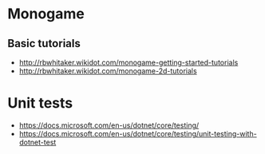 # Monogame

## Basic tutorials

- http://rbwhitaker.wikidot.com/monogame-getting-started-tutorials 
- http://rbwhitaker.wikidot.com/monogame-2d-tutorials


# Unit tests

- https://docs.microsoft.com/en-us/dotnet/core/testing/
- https://docs.microsoft.com/en-us/dotnet/core/testing/unit-testing-with-dotnet-test